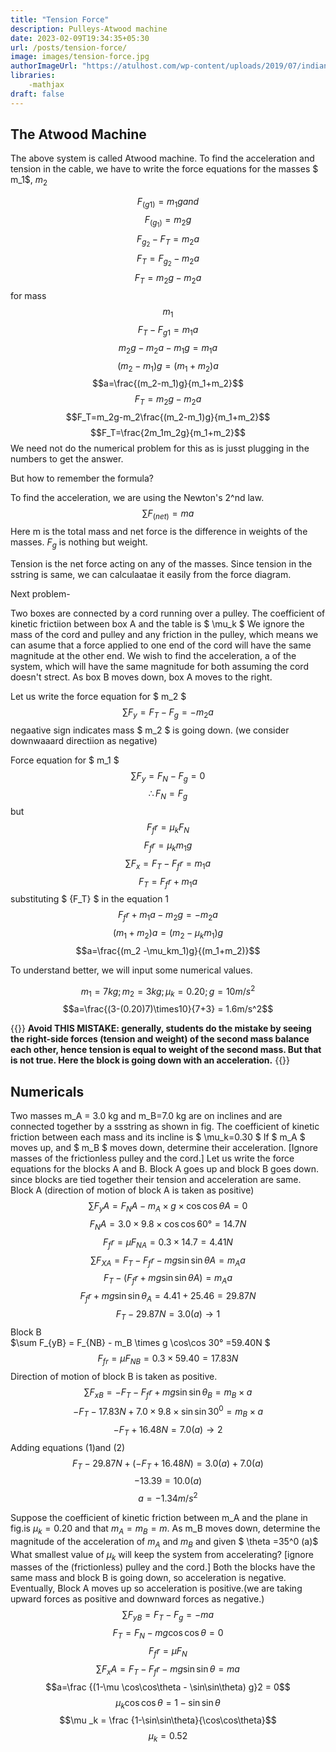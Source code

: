 ```yaml
---
title: "Tension Force"
description: Pulleys-Atwood machine
date: 2023-02-09T19:34:35+05:30
url: /posts/tension-force/
image: images/tension-force.jpg
authorImageUrl: "https://atulhost.com/wp-content/uploads/2019/07/indian-flag-full-hd-tricolour-flag-of-india-waving.jpg"
libraries:
    -mathjax
draft: false
---
```

## The Atwood Machine
The above system is called Atwood machine.
To find the acceleration and tension in the cable, we have to write the force equations for the masses $ m_1$, $m_2$

$$F_(g1)= m_1 g  and $$
$$F_(g_1)= m_2 g$$
$$F_{g_2}-F_T=m_2 a$$
$$F_T=F_{g_2}-m_2 a$$
$$F_T=m_2 g - m_2 a$$
for mass 
$$m_1$$
$$F_T - F_{g1} = m_1 a$$
$$m_2g-m_2a-m_1g = m_1a$$
$$(m_2-m_1)g = (m_1+m_2)a$$
$$a=\frac{(m_2-m_1)g}{m_1+m_2}$$
$$F_T=m_2g-m_2a$$
$$F_T=m_2g-m_2\frac{(m_2-m_1)g}{m_1+m_2}$$
$$F_T=\frac{2m_1m_2g}{m_1+m_2}$$
We need not do the numerical problem for this as is jusst plugging in the numbers to get the answer.

But how to remember the formula?

To find the acceleration, we are using the Newton's 2^nd law.
$$\sum{F_(net)}=ma$$
Here m is the total mass and net force is the difference in weights of the masses. $F_g$ is nothing but weight.

Tension is the net force acting on any of the masses. Since tension in the sstring is same, we can calculaatae it easily from the force diagram.


Next problem-

Two boxes are connected by a cord running over a pulley. The coefficient of kinetic frictiion between box A and the table is $ \mu_k $ We ignore the mass of the cord and pulley and any friction in the pulley, which means we can asume that a force applied to one end of the cord will have the same magnitude at the other end. We wish to find the acceleration, a of the system, which will have the same magnitude for both assuming the cord doesn't strect. As box B moves down, box A moves to the right.

Let us write the force equation for $ m_2 $
$$\sum{F_y}=F_T-F_g=-m_2a$$
negaative sign indicates mass $ m_2 $ is going down. (we consider downwaaard directiion as negative)

Force equation for $ m_1 $
$$\sum{F_y}=F_N-F_g=0$$
$$\therefore{F_N}=F_g$$ but
$${F_fr}=\mu_kF_N$$
$$F_fr=\mu_km_1 g$$
$$\sum{F_x}=F_T-F_fr=m_1 a$$
$$F_T=F_fr+m_1 a$$
substituting $ {F_T} $ in the equation 1
$$F_fr+m_1 a - m_2 g=- m_2 a$$
$$(m_1+m_2)a=(m_2 - \mu_km_1)g$$
$$a=\frac{(m_2 -\mu_km_1)g}{(m_1+m_2)}$$

To understand better, we will input some numerical values.

$$m_1=7kg; m_2=3kg; \mu_k = 0.20;g=10m/s^2 $$
$$a=\frac{(3-(0.20)7)\times10}{7+3} = 1.6m/s^2$$

{{<boxmd>}}
**Avoid THIS MISTAKE: generally, students do the mistake by seeing the right-side forces (tension and weight) of the second mass balance each other, hence tension is equal to weight of the second mass. But that is not true. Here the block is going down with an acceleration.**
{{</boxmd>}}

## Numericals

 Two masses m_A = 3.0 kg and m_B=7.0 kg are on inclines and are connected together by a ssstring as shown in fig. The coefficient of kinetic friction between each mass and its incline is $ \mu_k=0.30 $ If $ m_A $ moves up, and $ m_B $ moves down, determine their acceleration. [Ignore masses of the frictionless pulley and the cord.]
 Let us write the force equations for the blocks A and B.
 Block A goes up and block B goes down. since blocks are tied together their tension and acceleration are same.
 Block A (direction of motion of block A is taken as positive)
 $$\sum F_yA = F_NA - m_A \times g \times\cos\cos \theta A  =0$$
 $$F_NA=3.0 \times 9.8\times \cos\cos 60°=14.7N$$
 $$F_fr=\mu F_{NA}= 0.3 \times 14.7=4.41N$$
 $$\sum F_{XA}=F_T -F_fr -mg\sin\sin\theta A = m_A a$$
 $$F_T - (F_fr+mg\sin\sin\theta A)=m_A a$$
 $$F_fr+mg\sin\sin\theta_A = 4.41+25.46=29.87N$$
 $$F_T - 29.87N=3.0(a)\to1$$
Block B  
$\sum F_{yB} = F_{NB} - m_B \times g \cos\cos 30° =59.40N $
$$ F_{fr} = \mu F_{NB} =0.3 \times 59.40 = 17.83N $$
Direction of motion of block B is taken as positive.
$$\sum F_{xB}=-F_T -F_fr + mg\sin\sin\theta_B = m_B\times a$$
$$-F_T - 17.83N+7.0\times 9.8\times \sin\sin30^0=m_B\times a$$
$$-F_T +16.48N=7.0(a)\to2$$
Adding equations (1)and (2)
$$F_T -29.87N+(-F_T +16.48N)=3.0(a)+7.0(a)$$
$$-13.39=10.0(a)$$
$$a= -1.34m/s^2$$

Suppose the coefficient of kinetic friction between m_A and the plane in fig.is 
$\mu_k = 0.20$ and that $m_A=m_B=m$.  As m_B moves down, determine the magnitude of the acceleration of $m_A$ and $m_B$ and given $ \theta =35^0 (a)$ What smallest value of $\mu_k$ will keep the system from accelerating? [ignore masses of the (frictionless) pulley and the cord.]
Both the blocks have the same mass and block B is going down, so acceleration is negative. Eventually, Block A moves up so acceleration is positive.(we are taking upward forces as positive and downward forces as negative.)
$$\sum F_{yB} = F_T - F_g = -ma$$
$$F_T=F_N - mg\cos\cos\theta = 0$$
$$F_fr = \mu F_N$$ 
$$\sum F_xA=F_T - F_fr - mg\sin\sin\theta = ma$$
$$a=\frac {(1-\mu \cos\cos\theta - \sin\sin\theta) g}2 = 0$$
$$\mu _k\cos\cos\theta = 1 - \sin\sin\theta$$
$$\mu _k = \frac {1-\sin\sin\theta}{\cos\cos\theta}$$
$$\mu _k = 0.52$$

